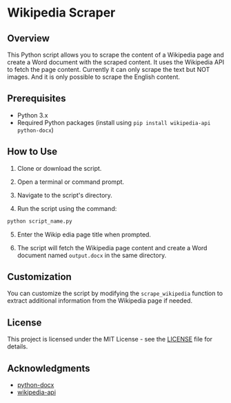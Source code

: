 # Wikipedia Scraper

## Overview

This Python script allows you to scrape the content of a Wikipedia page and create a Word document with the scraped content. It uses the Wikipedia API to fetch the page content. Currently it can only scrape the text but NOT images. And it is only possible to scrape the English content.

## Prerequisites

- Python 3.x
- Required Python packages (install using `pip install wikipedia-api python-docx`)

## How to Use

1. Clone or download the script.

2. Open a terminal or command prompt.

3. Navigate to the script's directory.

4. Run the script using the command:

```bash
python script_name.py
```

5. Enter the Wikip  edia page title when prompted.

6. The script will fetch the Wikipedia page content and create a Word document named `output.docx` in the same directory.

## Customization

You can customize the script by modifying the `scrape_wikipedia` function to extract additional information from the Wikipedia page if needed.

## License

This project is licensed under the MIT License - see the [LICENSE](LICENSE) file for details.

## Acknowledgments

- [python-docx](https://python-docx.readthedocs.io/en/latest/)
- [wikipedia-api](https://github.com/Wikipedia-API/Wikipedia-API)
